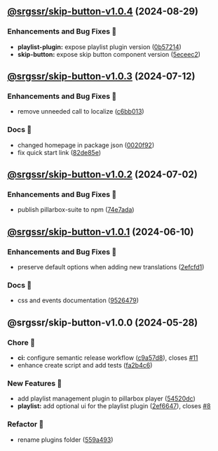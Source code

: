 ## [@srgssr/skip-button-v1.0.4](https://github.com/SRGSSR/pillarbox-web-suite/compare/@srgssr/skip-button-v1.0.3...@srgssr/skip-button-v1.0.4) (2024-08-29)


### Enhancements and Bug Fixes 🐛

* **playlist-plugin:** expose playlist plugin version ([0b57214](https://github.com/SRGSSR/pillarbox-web-suite/commit/0b57214e4432525350c6e50701504d6c5d0207e6))
* **skip-button:** expose skip button component version ([5eceec2](https://github.com/SRGSSR/pillarbox-web-suite/commit/5eceec2f9c5ebb2e12695e94f129dae8c8cd5e82))

## [@srgssr/skip-button-v1.0.3](https://github.com/SRGSSR/pillarbox-web-suite/compare/@srgssr/skip-button-v1.0.2...@srgssr/skip-button-v1.0.3) (2024-07-12)


### Enhancements and Bug Fixes 🐛

* remove unneeded call to localize ([c6bb013](https://github.com/SRGSSR/pillarbox-web-suite/commit/c6bb01336af6295573420e782e9ed79635940c9f))


### Docs 📖

* changed homepage in package json ([0020f92](https://github.com/SRGSSR/pillarbox-web-suite/commit/0020f92f5db6d4f0b0439e6dfa4e9ef93c3d14d5))
* fix quick start link ([82de85e](https://github.com/SRGSSR/pillarbox-web-suite/commit/82de85e6b37a072d9c8f1b836e89a9b947fd1c80))

## [@srgssr/skip-button-v1.0.2](https://github.com/SRGSSR/pillarbox-web-suite/compare/@srgssr/skip-button-v1.0.1...@srgssr/skip-button-v1.0.2) (2024-07-02)


### Enhancements and Bug Fixes 🐛

* publish pillarbox-suite to npm ([74e7ada](https://github.com/SRGSSR/pillarbox-web-suite/commit/74e7ada804bfe7a76b0972af859f57ebd2dc1270))

## [@srgssr/skip-button-v1.0.1](https://github.com/SRGSSR/pillarbox-web-suite/compare/@srgssr/skip-button-v1.0.0...@srgssr/skip-button-v1.0.1) (2024-06-10)


### Enhancements and Bug Fixes 🐛

* preserve default options when adding new translations ([2efcfd1](https://github.com/SRGSSR/pillarbox-web-suite/commit/2efcfd1dbbe82f12f9f6beae65148e89e8597eae))


### Docs 📖

* css and events documentation ([9526479](https://github.com/SRGSSR/pillarbox-web-suite/commit/9526479dfe3a8e6f21066be35db037fd1e971377))

## @srgssr/skip-button-v1.0.0 (2024-05-28)


### Chore 🧹

* **ci:** configure semantic release workflow ([c9a57d8](https://github.com/SRGSSR/pillarbox-web-suite/commit/c9a57d83d04e9b80560cb080a2d5135959237d94)), closes [#11](https://github.com/SRGSSR/pillarbox-web-suite/issues/11)
* enhance create script and add tests ([fa2b4c6](https://github.com/SRGSSR/pillarbox-web-suite/commit/fa2b4c6392655506875efdd0bf48f85e723ed555))


### New Features 🚀

* add playlist management plugin to pillarbox player ([54520dc](https://github.com/SRGSSR/pillarbox-web-suite/commit/54520dc587384b1fb6e893006b799e1db728f3af))
* **playlist:** add optional ui for the playlist plugin ([2ef6647](https://github.com/SRGSSR/pillarbox-web-suite/commit/2ef6647bad14ab1d34215464191b1b1e0c63f838)), closes [#8](https://github.com/SRGSSR/pillarbox-web-suite/issues/8)


### Refactor 🔩

* rename plugins folder ([559a493](https://github.com/SRGSSR/pillarbox-web-suite/commit/559a49308e6022529b44c57dbf4078255d5dfcc1))
